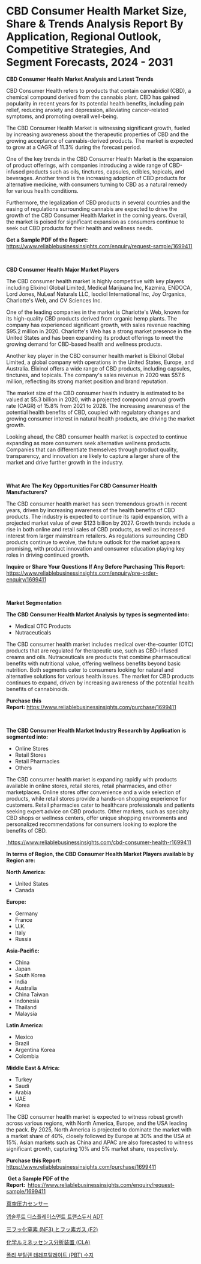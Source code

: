 <p><h1>CBD Consumer Health Market Size, Share & Trends Analysis Report By Application, Regional Outlook, Competitive Strategies, And Segment Forecasts, 2024 - 2031</h1></p><p><strong>CBD Consumer Health Market Analysis and Latest Trends</strong></p>
<p><p>CBD Consumer Health refers to products that contain cannabidiol (CBD), a chemical compound derived from the cannabis plant. CBD has gained popularity in recent years for its potential health benefits, including pain relief, reducing anxiety and depression, alleviating cancer-related symptoms, and promoting overall well-being.</p><p>The CBD Consumer Health Market is witnessing significant growth, fueled by increasing awareness about the therapeutic properties of CBD and the growing acceptance of cannabis-derived products. The market is expected to grow at a CAGR of 11.3% during the forecast period.</p><p>One of the key trends in the CBD Consumer Health Market is the expansion of product offerings, with companies introducing a wide range of CBD-infused products such as oils, tinctures, capsules, edibles, topicals, and beverages. Another trend is the increasing adoption of CBD products for alternative medicine, with consumers turning to CBD as a natural remedy for various health conditions.</p><p>Furthermore, the legalization of CBD products in several countries and the easing of regulations surrounding cannabis are expected to drive the growth of the CBD Consumer Health Market in the coming years. Overall, the market is poised for significant expansion as consumers continue to seek out CBD products for their health and wellness needs.</p></p>
<p><strong>Get a Sample PDF of the Report:&nbsp;</strong> <a href="https://www.reliablebusinessinsights.com/enquiry/request-sample/1699411">https://www.reliablebusinessinsights.com/enquiry/request-sample/1699411</a></p>
<p>&nbsp;</p>
<p><strong>CBD Consumer Health Major Market Players</strong></p>
<p><p>The CBD consumer health market is highly competitive with key players including Elixinol Global Limited, Medical Marijuana Inc, Kazmira, ENDOCA, Lord Jones, NuLeaf Naturals LLC, Isodiol International Inc, Joy Organics, Charlotte's Web, and CV Sciences Inc. </p><p>One of the leading companies in the market is Charlotte's Web, known for its high-quality CBD products derived from organic hemp plants. The company has experienced significant growth, with sales revenue reaching $95.2 million in 2020. Charlotte's Web has a strong market presence in the United States and has been expanding its product offerings to meet the growing demand for CBD-based health and wellness products.</p><p>Another key player in the CBD consumer health market is Elixinol Global Limited, a global company with operations in the United States, Europe, and Australia. Elixinol offers a wide range of CBD products, including capsules, tinctures, and topicals. The company's sales revenue in 2020 was $57.6 million, reflecting its strong market position and brand reputation.</p><p>The market size of the CBD consumer health industry is estimated to be valued at $5.3 billion in 2020, with a projected compound annual growth rate (CAGR) of 15.8% from 2021 to 2028. The increasing awareness of the potential health benefits of CBD, coupled with regulatory changes and growing consumer interest in natural health products, are driving the market growth.</p><p>Looking ahead, the CBD consumer health market is expected to continue expanding as more consumers seek alternative wellness products. Companies that can differentiate themselves through product quality, transparency, and innovation are likely to capture a larger share of the market and drive further growth in the industry.</p></p>
<p>&nbsp;</p>
<p><strong>What Are The Key Opportunities For CBD Consumer Health Manufacturers?</strong></p>
<p><p>The CBD consumer health market has seen tremendous growth in recent years, driven by increasing awareness of the health benefits of CBD products. The industry is expected to continue its rapid expansion, with a projected market value of over $123 billion by 2027. Growth trends include a rise in both online and retail sales of CBD products, as well as increased interest from larger mainstream retailers. As regulations surrounding CBD products continue to evolve, the future outlook for the market appears promising, with product innovation and consumer education playing key roles in driving continued growth.</p></p>
<p><strong>Inquire or Share Your Questions If Any Before Purchasing This Report:</strong> <a href="https://www.reliablebusinessinsights.com/enquiry/pre-order-enquiry/1699411">https://www.reliablebusinessinsights.com/enquiry/pre-order-enquiry/1699411</a></p>
<p>&nbsp;</p>
<p><strong>Market Segmentation</strong></p>
<p><strong>The CBD Consumer Health Market Analysis by types is segmented into:</strong></p>
<p><ul><li>Medical OTC Products</li><li>Nutraceuticals</li></ul></p>
<p><p>The CBD consumer health market includes medical over-the-counter (OTC) products that are regulated for therapeutic use, such as CBD-infused creams and oils. Nutraceuticals are products that combine pharmaceutical benefits with nutritional value, offering wellness benefits beyond basic nutrition. Both segments cater to consumers looking for natural and alternative solutions for various health issues. The market for CBD products continues to expand, driven by increasing awareness of the potential health benefits of cannabinoids.</p></p>
<p><strong>Purchase this Report:&nbsp;</strong><a href="https://www.reliablebusinessinsights.com/purchase/1699411">https://www.reliablebusinessinsights.com/purchase/1699411</a></p>
<p>&nbsp;</p>
<p><strong>The CBD Consumer Health Market Industry Research by Application is segmented into:</strong></p>
<p><ul><li>Online Stores</li><li>Retail Stores</li><li>Retail Pharmacies</li><li>Others</li></ul></p>
<p><p>The CBD consumer health market is expanding rapidly with products available in online stores, retail stores, retail pharmacies, and other marketplaces. Online stores offer convenience and a wide selection of products, while retail stores provide a hands-on shopping experience for customers. Retail pharmacies cater to healthcare professionals and patients seeking expert advice on CBD products. Other markets, such as specialty CBD shops or wellness centers, offer unique shopping environments and personalized recommendations for consumers looking to explore the benefits of CBD.</p></p>
<p><a href="https://www.reliablebusinessinsights.com/cbd-consumer-health-r1699411">&nbsp;https://www.reliablebusinessinsights.com/cbd-consumer-health-r1699411</a></p>
<p><strong>In terms of Region, the CBD Consumer Health Market Players available by Region are:</strong></p>
<p>
    <p> <strong> North America: </strong>
        <ul>
            <li>United States</li>
            <li>Canada</li>
        </ul>
        </p> 
    <p> <strong> Europe: </strong>
        <ul>
            <li>Germany</li>
            <li>France</li>
            <li>U.K.</li>
            <li>Italy</li>
            <li>Russia</li>
        </ul>
        </p> 
    <p> <strong> Asia-Pacific: </strong>
        <ul>
            <li>China</li>
            <li>Japan</li>
            <li>South Korea</li>
            <li>India</li>
            <li>Australia</li>
            <li>China Taiwan</li>
            <li>Indonesia</li>
            <li>Thailand</li>
            <li>Malaysia</li>
        </ul>
        </p> 
    <p> <strong> Latin America: </strong>
        <ul>
            <li>Mexico</li>
            <li>Brazil</li>
            <li>Argentina Korea</li>
            <li>Colombia</li>
        </ul>
        </p> 
    <p> <strong> Middle East & Africa: </strong>
        <ul>
            <li>Turkey</li>
            <li>Saudi</li>
            <li>Arabia</li>
            <li>UAE</li>
            <li>Korea</li>
        </ul>
    </p>
    </p>
<p><p>The CBD consumer health market is expected to witness robust growth across various regions, with North America, Europe, and the USA leading the pack. By 2025, North America is projected to dominate the market with a market share of 40%, closely followed by Europe at 30% and the USA at 15%. Asian markets such as China and APAC are also forecasted to witness significant growth, capturing 10% and 5% market share, respectively.</p></p>
<p><strong>Purchase this Report: </strong><a href="https://www.reliablebusinessinsights.com/purchase/1699411">https://www.reliablebusinessinsights.com/purchase/1699411</a></p>
<p>&nbsp;<strong>Get a Sample PDF of the Report:&nbsp;&nbsp;</strong><a href="https://www.reliablebusinessinsights.com/enquiry/request-sample/1699411">https://www.reliablebusinessinsights.com/enquiry/request-sample/1699411</a></p>
<p><strong></strong></p>
<p><p><a href="https://github.com/dandier2003/Market-Research-Report-List-2/blob/main/7734171124638.md">真空圧力センサー</a></p><p><a href="https://github.com/vseigx30c9a1j/Market-Research-Report-List-2/blob/main/6897162122626.md">앱솔루트 디스플레이스먼트 트랜스듀서 ADT</a></p><p><a href="https://medium.com/@byroalenzuela76845/%E7%AA%92%E7%B4%A0%E4%B8%89%E3%83%95%E3%83%83%E5%8C%96%E7%89%A9-nf3-%E3%81%8A%E3%82%88%E3%81%B3%E3%83%95%E3%83%83%E7%B4%A0%E3%82%AC%E3%82%B9-f2-%E5%B8%82%E5%A0%B4-%E3%82%BF%E3%82%A4%E3%83%97-%E3%82%A2%E3%83%97%E3%83%AA%E3%82%B1%E3%83%BC%E3%82%B7%E3%83%A7%E3%83%B3-%E3%81%8A%E3%82%88%E3%81%B3%E5%9C%B0%E7%90%86%E3%81%AB%E3%82%88%E3%82%8B%E5%8C%85%E6%8B%AC%E7%9A%84%E3%81%AA%E8%A9%95%E4%BE%A1-76cd8d674c9c">三フッ化窒素 (NF3) とフッ素ガス (F2)</a></p><p><a href="https://medium.com/@oliveyew35/%E5%8C%96%E5%AD%A6%E7%99%BA%E5%85%89%E5%88%86%E6%9E%90%E8%A3%85%E7%BD%AE-cla-%E3%81%AE%E5%B8%82%E5%A0%B4%E8%A6%8F%E6%A8%A1%E3%81%A8%E5%B8%82%E5%A0%B4%E5%8B%95%E5%90%91-%E5%AE%8C%E5%85%A8%E3%81%AA%E7%94%A3%E6%A5%AD%E6%A6%82%E8%A6%81-2024%E5%B9%B4%E3%81%8B%E3%82%892031%E5%B9%B4-00d9251e5fa0">化学ルミネッセンス分析装置 (CLA)</a></p><p><a href="https://medium.com/@jordanilliamson678678_12326/%ED%8F%B4%EB%A6%AC%EB%B6%80%ED%8B%B8%EB%A0%8C%ED%85%8C%EB%A0%88%ED%94%84%ED%83%88%EB%A0%88%EC%9D%B4%ED%8A%B8-pbt-%EC%88%98%EC%A7%80-%EC%8B%9C%EC%9E%A5%EC%9D%80-%EC%8B%9C%EC%9E%A5-%EC%A0%90%EC%9C%A0%EC%9C%A8-%ED%81%AC%EA%B8%B0-%EB%B0%8F-2031%EB%85%84%EA%B9%8C%EC%A7%80-%EC%98%88%EC%83%81%EB%90%9C-%EC%98%88%EC%B8%A1%EC%97%90-%EC%B4%88%EC%A0%90%EC%9D%84-%EB%A7%9E%EC%B6%A5%EB%8B%88%EB%8B%A4-5dc00072c374">폴리 부틸렌 테레프탈레이트 (PBT) 수지</a></p></p>
